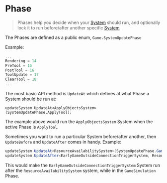 # Phase

> Phases help you decide when your [System](./system.md) should run, and optionally lock it to run before/after another specific [System](./system.md)

The Phases are defined as a public enum, `Game.SystemUpdatePhase`

Example:

```csharp
...
Rendering = 14
PreTool = 15
PostTool = 16
ToolUpdate = 17
ClearTool = 18
...
```

The most basic API method  is `UpdateAt` which defines at what Phase a System should be run at:

```
updateSystem.UpdateAt<ApplyObjectsSystem>(SystemUpdatePhase.ApplyTool);
```

The example above would run the `ApplyObjectsSystem` System when the active Phase is `ApplyTool`.

Sometimes you want to run a particular System before/after another, then `UpdateBefore` and `UpdateAfter` comes in handy. Example:

```csharp
updateSystem.UpdateAt<ResourceAvailabilitySystem>(SystemUpdatePhase.GameSimulation);
updateSystem.UpdateAfter<EarlyGameOutsideConnectionTriggerSystem, ResourceAvailabilitySystem>(SystemUpdatePhase.GameSimulation);
```

This would make the `EarlyGameOutsideConnectionTriggerSystem` System run after the `ResourceAvailabilitySystem` system, while in the `GameSimulation` Phase.
